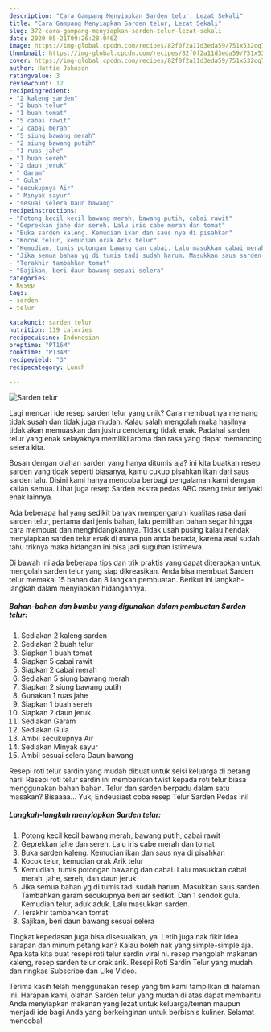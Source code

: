 ```yaml
---
description: "Cara Gampang Menyiapkan Sarden telur, Lezat Sekali"
title: "Cara Gampang Menyiapkan Sarden telur, Lezat Sekali"
slug: 372-cara-gampang-menyiapkan-sarden-telur-lezat-sekali
date: 2020-05-21T09:26:28.046Z
image: https://img-global.cpcdn.com/recipes/82f0f2a11d3eda59/751x532cq70/sarden-telur-foto-resep-utama.jpg
thumbnail: https://img-global.cpcdn.com/recipes/82f0f2a11d3eda59/751x532cq70/sarden-telur-foto-resep-utama.jpg
cover: https://img-global.cpcdn.com/recipes/82f0f2a11d3eda59/751x532cq70/sarden-telur-foto-resep-utama.jpg
author: Hattie Johnson
ratingvalue: 3
reviewcount: 12
recipeingredient:
- "2 kaleng sarden"
- "2 buah telur"
- "1 buah tomat"
- "5 cabai rawit"
- "2 cabai merah"
- "5 siung bawang merah"
- "2 siung bawang putih"
- "1 ruas jahe"
- "1 buah sereh"
- "2 daun jeruk"
- " Garam"
- " Gula"
- "secukupnya Air"
- " Minyak sayur"
- "sesuai selera Daun bawang"
recipeinstructions:
- "Potong kecil kecil bawang merah, bawang putih, cabai rawit"
- "Geprekkan jahe dan sereh. Lalu iris cabe merah dan tomat"
- "Buka sarden kaleng. Kemudian ikan dan saus nya di pisahkan"
- "Kocok telur, kemudian orak Arik telur"
- "Kemudian, tumis potongan bawang dan cabai. Lalu masukkan cabai merah, jahe, sereh, dan daun jeruk"
- "Jika semua bahan yg di tumis tadi sudah harum. Masukkan saus sarden. Tambahkan garam secukupnya beri air sedikit. Dan 1 sendok gula. Kemudian telur, aduk aduk. Lalu masukkan sarden."
- "Terakhir tambahkan tomat"
- "Sajikan, beri daun bawang sesuai selera"
categories:
- Resep
tags:
- sarden
- telur

katakunci: sarden telur 
nutrition: 119 calories
recipecuisine: Indonesian
preptime: "PT16M"
cooktime: "PT34M"
recipeyield: "3"
recipecategory: Lunch

---
```



![Sarden telur](https://img-global.cpcdn.com/recipes/82f0f2a11d3eda59/751x532cq70/sarden-telur-foto-resep-utama.jpg)

Lagi mencari ide resep sarden telur yang unik? Cara membuatnya memang tidak susah dan tidak juga mudah. Kalau salah mengolah maka hasilnya tidak akan memuaskan dan justru cenderung tidak enak. Padahal sarden telur yang enak selayaknya memiliki aroma dan rasa yang dapat memancing selera kita.

Bosan dengan olahan sarden yang hanya ditumis aja? ini kita buatkan resep sarden yang tidak seperti biasanya, kamu cukup pisahkan ikan dari saus sarden lalu. Disini kami hanya mencoba berbagi pengalaman kami dengan kalian semua. Lihat juga resep Sarden ekstra pedas ABC oseng telur teriyaki enak lainnya.

Ada beberapa hal yang sedikit banyak mempengaruhi kualitas rasa dari sarden telur, pertama dari jenis bahan, lalu pemilihan bahan segar hingga cara membuat dan menghidangkannya. Tidak usah pusing kalau hendak menyiapkan sarden telur enak di mana pun anda berada, karena asal sudah tahu triknya maka hidangan ini bisa jadi suguhan istimewa.


Di bawah ini ada beberapa tips dan trik praktis yang dapat diterapkan untuk mengolah sarden telur yang siap dikreasikan. Anda bisa membuat Sarden telur memakai 15 bahan dan 8 langkah pembuatan. Berikut ini langkah-langkah dalam menyiapkan hidangannya.

<!--inarticleads1-->

##### Bahan-bahan dan bumbu yang digunakan dalam pembuatan Sarden telur:

1. Sediakan 2 kaleng sarden
1. Sediakan 2 buah telur
1. Siapkan 1 buah tomat
1. Siapkan 5 cabai rawit
1. Siapkan 2 cabai merah
1. Sediakan 5 siung bawang merah
1. Siapkan 2 siung bawang putih
1. Gunakan 1 ruas jahe
1. Siapkan 1 buah sereh
1. Siapkan 2 daun jeruk
1. Sediakan  Garam
1. Sediakan  Gula
1. Ambil secukupnya Air
1. Sediakan  Minyak sayur
1. Ambil sesuai selera Daun bawang


Resepi roti telur sardin yang mudah dibuat untuk seisi keluarga di petang hari! Resepi roti telur sardin ini memberikan twist kepada roti telur biasa menggunakan bahan bahan. Telur dan sarden berpadu dalam satu masakan? Bisaaaa… Yuk, Endeusiast coba resep Telur Sarden Pedas ini! 

<!--inarticleads2-->

##### Langkah-langkah menyiapkan Sarden telur:

1. Potong kecil kecil bawang merah, bawang putih, cabai rawit
1. Geprekkan jahe dan sereh. Lalu iris cabe merah dan tomat
1. Buka sarden kaleng. Kemudian ikan dan saus nya di pisahkan
1. Kocok telur, kemudian orak Arik telur
1. Kemudian, tumis potongan bawang dan cabai. Lalu masukkan cabai merah, jahe, sereh, dan daun jeruk
1. Jika semua bahan yg di tumis tadi sudah harum. Masukkan saus sarden. Tambahkan garam secukupnya beri air sedikit. Dan 1 sendok gula. Kemudian telur, aduk aduk. Lalu masukkan sarden.
1. Terakhir tambahkan tomat
1. Sajikan, beri daun bawang sesuai selera


Tingkat kepedasan juga bisa disesuaikan, ya. Letih juga nak fikir idea sarapan dan minum petang kan? Kalau boleh nak yang simple-simple aja. Apa kata kita buat resepi roti telur sardin viral ni. resep mengolah makanan kaleng, resep sarden telur orak arik. Resepi Roti Sardin Telur yang mudah dan ringkas Subscribe dan Like Video. 

Terima kasih telah menggunakan resep yang tim kami tampilkan di halaman ini. Harapan kami, olahan Sarden telur yang mudah di atas dapat membantu Anda menyiapkan makanan yang lezat untuk keluarga/teman maupun menjadi ide bagi Anda yang berkeinginan untuk berbisnis kuliner. Selamat mencoba!
